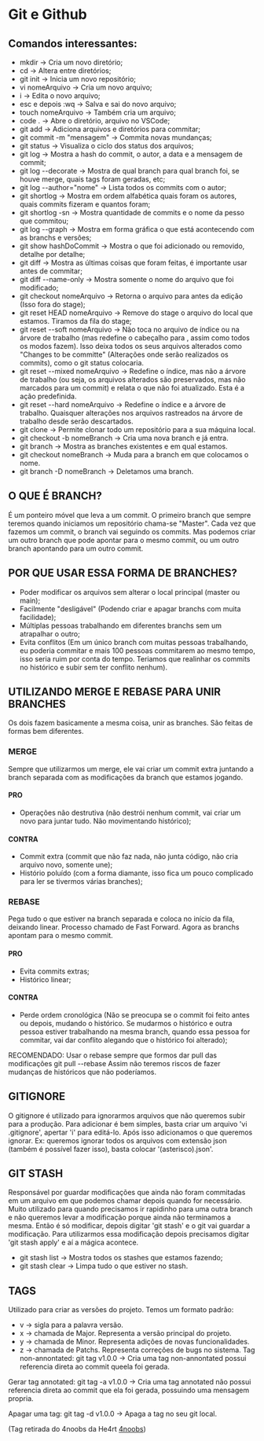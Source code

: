 # Git e Github

## Comandos interessantes:
- mkdir -> Cria um novo diretório;
- cd -> Altera entre diretórios;
- git init -> Inicia um novo repositório;
- vi nomeArquivo -> Cria um novo arquivo;
- i -> Edita o novo arquivo;
- esc e depois :wq -> Salva e sai do novo arquivo;
- touch nomeArquivo -> Também cria um arquivo;
- code . -> Abre o diretório, arquivo no VSCode;
- git add -> Adiciona arquivos e diretórios para commitar;
- git commit -m "mensagem" -> Commita novas mundanças;
- git status -> Visualiza o ciclo dos status dos arquivos;
- git log -> Mostra a hash do commit, o autor, a data e a mensagem de commit;
- git log --decorate -> Mostra de qual branch para qual branch foi, se houve merge, quais tags foram geradas, etc;
- git log --author="nome" -> Lista todos os commits com o autor;
- git shortlog -> Mostra em ordem alfabética quais foram os autores, quais commits fizeram e quantos foram;
- git shortlog -sn -> Mostra quantidade de commits e o nome da pesso que commitou;
- git log --graph -> Mostra em forma gráfica o que está acontecendo com as branchs e versões;
- git show hashDoCommit -> Mostra o que foi adicionado ou removido, detalhe por detalhe;
- git diff -> Mostra as últimas coisas que foram feitas, é importante usar antes de commitar;
- git diff --name-only -> Mostra somente o nome do arquivo que foi modificado;
- git checkout nomeArquivo -> Retorna o arquivo para antes da edição (Isso fora do stage);
- git reset HEAD nomeArquivo -> Remove do stage o arquivo do local que estamos. Tiramos da fila do stage;
- git reset --soft nomeArquivo -> Não toca no arquivo de índice ou na árvore de trabalho (mas redefine o cabeçalho para <commit>, assim como todos os modos fazem). Isso deixa todos os seus arquivos alterados como "Changes to be committe" (Alterações onde serão realizados os commits), como o git status colocaria.
- git reset --mixed nomeArquivo -> Redefine o índice, mas não a árvore de trabalho (ou seja, os arquivos alterados são preservados, mas não marcados para um commit) e relata o que não foi atualizado. Esta é a ação predefinida.
- git reset --hard nomeArquivo -> Redefine o índice e a árvore de trabalho. Quaisquer alterações nos arquivos rastreados na árvore de trabalho desde <commit> serão descartados.
- git clone -> Permite clonar todo um repositório para a sua máquina local.
- git checkout -b nomeBranch -> Cria uma nova branch e já entra.
- git branch -> Mostra as branches existentes e em qual estamos.
- git checkout nomeBranch -> Muda para a branch em que colocamos o nome.
- git branch -D nomeBranch -> Deletamos uma branch.

## O QUE É BRANCH?
É um ponteiro móvel que leva a um commit.
O primeiro branch que sempre teremos quando iniciamos um repositório chama-se "Master".
Cada vez que fazemos um commit, o branch vai seguindo os commits. Mas podemos criar um outro branch que pode apontar para o mesmo commit, ou um outro branch apontando para um outro commit.

## POR QUE USAR ESSA FORMA DE BRANCHES?
- Poder modificar os arquivos sem alterar o local principal (master ou main);
- Facilmente "desligável" (Podendo criar e apagar branchs com muita facilidade);
- Múltiplas pessoas trabalhando em diferentes branchs sem um atrapalhar o outro;
- Evita conflitos (Em um único branch com muitas pessoas trabalhando, eu poderia commitar e mais 100 pessoas commitarem ao mesmo tempo, isso seria ruim por conta do tempo. Teriamos que realinhar os commits no histórico e subir sem ter conflito nenhum).

## UTILIZANDO MERGE E REBASE PARA UNIR BRANCHES
Os dois fazem basicamente a mesma coisa, unir as branches. São feitas de formas bem diferentes.

### MERGE
Sempre que utilizarmos um merge, ele vai criar um commit extra juntando a branch separada com as modificações da branch que estamos jogando.

#### PRO
- Operações não destrutiva (não destrói nenhum commit, vai criar um novo para juntar tudo. Não movimentando histórico);

#### CONTRA
- Commit extra (commit que não faz nada, não junta código, não cria arquivo novo, somente une);
- Histório poluído (com a forma diamante, isso fica um pouco complicado para ler se tivermos várias branches);


### REBASE
Pega tudo o que estiver na branch separada e coloca no início da fila, deixando linear. Processo chamado de Fast Forward. Agora as branchs apontam para o mesmo commit.

#### PRO
- Evita commits extras;
- Histórico linear;

#### CONTRA
- Perde ordem cronológica (Não se preocupa se o commit foi feito antes ou depois, mudando o histórico. Se mudarmos o histórico e outra pessoa estiver trabalhando na mesma branch, quando essa pessoa for commitar, vai dar conflito alegando que o histórico foi alterado);

RECOMENDADO: Usar o rebase sempre que formos dar pull das modificações git pull --rebase Assim não teremos riscos de fazer mudanças de históricos que não poderíamos.

## GITIGNORE
O gitignore é utilizado para ignorarmos arquivos que não queremos subir para a produção.
Para adicionar é bem simples, basta criar um arquivo 'vi .gitignore', apertar 'i' para editá-lo. Após isso adicionamos o que queremos ignorar. Ex: queremos ignorar todos os arquivos com extensão json (também é possível fazer isso), basta colocar '(asterisco).json'.

## GIT STASH
Responsável por guardar modificações que ainda não foram commitadas em um arquivo em que podemos chamar depois quando for necessário. Muito utilizado para quando precisamos ir rapidinho para uma outra branch e não queremos levar a modificação porque ainda não terminamos a mesma. Então é só modificar, depois digitar 'git stash' e o git vai guardar a modificação. Para utilizarmos essa modificação depois precisamos digitar 'git stash apply' e aí a mágica acontece.
- git stash list -> Mostra todos os stashes que estamos fazendo;
- git stash clear -> Limpa tudo o que estiver no stash.

## TAGS
Utilizado para criar as versões do projeto.
Temos um formato padrão:
 - v -> sigla para a palavra versão.
 - x -> chamada de Major. Representa a versão principal do projeto.
 - y -> chamada de Minor. Representa adições de novas funcionalidades.
 - z -> chamada de Patchs. Representa correções de bugs no sistema.
Tag non-annontated:
 git tag v1.0.0 -> Cria uma tag non-annontated possui referencia direta ao commit queela foi gerada.

Gerar tag annotated:
 git tag -a v1.0.0 -> Cria uma tag annotated não possui referencia direta ao commit que ela foi gerada, possuindo uma mensagem propria.

Apagar uma tag:
 git tag -d v1.0.0 -> Apaga a tag no seu git local.

(Tag retirada do 4noobs da He4rt [4noobs](https://github.com/DanielHe4rt/git4noobs/))
